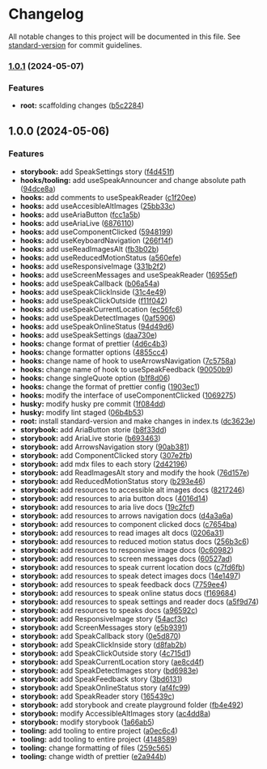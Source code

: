 # Changelog

All notable changes to this project will be documented in this file. See [standard-version](https://github.com/conventional-changelog/standard-version) for commit guidelines.

### [1.0.1](https://github.com/fmruiz/voguex-a11y/compare/v1.0.0...v1.0.1) (2024-05-07)


### Features

* **root:** scaffolding changes ([b5c2284](https://github.com/fmruiz/voguex-a11y/commit/b5c2284f5798b887e70511bd2db8cf608b6c3a1e))

## 1.0.0 (2024-05-06)


### Features

* **storybook:** add SpeakSettings story ([f4d451f](https://github.com/fmruiz/voguex-a11y/commit/f4d451fe7cb12a49032a08f7f5ba66cde3301951))
* **hooks/tooling:** add useSpeakAnnouncer and change absolute path ([94dce8a](https://github.com/fmruiz/voguex-a11y/commit/94dce8ac59232baefeb28ac1ab134d302bce994d))
* **hooks:** add comments to useSpeakReader ([c1f20ee](https://github.com/fmruiz/voguex-a11y/commit/c1f20ee2b5330f5266106d69b493c6c5cc98bfa9))
* **hooks:** add useAccesibleAltImages ([25bb33c](https://github.com/fmruiz/voguex-a11y/commit/25bb33cc97a0a8a69d631b774dc1d317c84fc0f9))
* **hooks:** add useAriaButton ([fcc1a5b](https://github.com/fmruiz/voguex-a11y/commit/fcc1a5bb7c4b7c2faf754d0e7e4265d19c8a93d5))
* **hooks:** add useAriaLive ([6876110](https://github.com/fmruiz/voguex-a11y/commit/6876110b8a1504382290e22dc573e59f279294e0))
* **hooks:** add useComponentClicked ([5948199](https://github.com/fmruiz/voguex-a11y/commit/594819956c17c478d1ba12c07b5c676cd1ae29cd))
* **hooks:** add useKeyboardNavigation ([266f14f](https://github.com/fmruiz/voguex-a11y/commit/266f14f5d783749a6d46a1119534240d6e98cfe0))
* **hooks:** add useReadImagesAlt ([fb3b02b](https://github.com/fmruiz/voguex-a11y/commit/fb3b02bfce754e0187bbc449074d85bc97728d8d))
* **hooks:** add useReducedMotionStatus ([a560efe](https://github.com/fmruiz/voguex-a11y/commit/a560efebb5ecd3f2e1dd4c8663f4dc7d99fe2528))
* **hooks:** add useResponsiveImage ([331b2f2](https://github.com/fmruiz/voguex-a11y/commit/331b2f2c23b0c99856ac5beeb04230eeccfb3092))
* **hooks:** add useScreenMessages and useSpeakReader ([16955ef](https://github.com/fmruiz/voguex-a11y/commit/16955efdd380be727fff03bcc732183729ef40da))
* **hooks:** add useSpeakCallback ([b06a54a](https://github.com/fmruiz/voguex-a11y/commit/b06a54af4c9d1801eda7a37fe307e8c9598fccab))
* **hooks:** add useSpeakClickInside ([31c4e49](https://github.com/fmruiz/voguex-a11y/commit/31c4e49c3e30dc88d4e7481da7f63a3836cb7c33))
* **hooks:** add useSpeakClickOutside ([f11f042](https://github.com/fmruiz/voguex-a11y/commit/f11f0424cbe9754ee282815c283ad7a31129739a))
* **hooks:** add useSpeakCurrentLocation ([ec56fc6](https://github.com/fmruiz/voguex-a11y/commit/ec56fc6b977e9472710f9dbb3f1a0ea45083af71))
* **hooks:** add useSpeakDetectImages ([0af5906](https://github.com/fmruiz/voguex-a11y/commit/0af5906c2daff9240cefba452bed1477087e17f5))
* **hooks:** add useSpeakOnlineStatus ([94d49d6](https://github.com/fmruiz/voguex-a11y/commit/94d49d659a95556476b1b973d4bb8ddb0ddae922))
* **hooks:** add useSpeakSettings ([daa730e](https://github.com/fmruiz/voguex-a11y/commit/daa730eccfb2aa8f59637424e76ddec3f08603a3))
* **hooks:** change format of prettier ([4d6c4b3](https://github.com/fmruiz/voguex-a11y/commit/4d6c4b3120ecbfae1466293975a80808f2fd1c91))
* **hooks:** change formatter options ([4855cc4](https://github.com/fmruiz/voguex-a11y/commit/4855cc454b2228b722474dc2b2b7c6a4fbcda06c))
* **hooks:** change name of hook to useArrowsNavigation ([7c5758a](https://github.com/fmruiz/voguex-a11y/commit/7c5758a9c6d39147e8b0b1741fd3c71d8e62f246))
* **hooks:** change name of hook to useSpeakFeedback ([90050b9](https://github.com/fmruiz/voguex-a11y/commit/90050b9c25f3ad9fb2130d8da3f994f8a2a42381))
* **hooks:** change singleQuote option ([b1f8d06](https://github.com/fmruiz/voguex-a11y/commit/b1f8d0603bf1728a929402b94ad0af8c95cf345d))
* **hooks:** change the format of prettier config ([1903ec1](https://github.com/fmruiz/voguex-a11y/commit/1903ec17b8277064951c928d893d9cfe6d8eeed0))
* **hooks:** modify the interface of useComponentClicked ([1069275](https://github.com/fmruiz/voguex-a11y/commit/10692759852e9abf59d7fbc1a57cdb211c7bbdd7))
* **husky:** modify husky pre commit ([1f084dd](https://github.com/fmruiz/voguex-a11y/commit/1f084dd8ea17183d0fd9b7ba8652538be1d05379))
* **husky:** modify lint staged ([06b4b53](https://github.com/fmruiz/voguex-a11y/commit/06b4b53d073ffb3fb1e78cf7a6038a92562bdc41))
* **root:** install standard-version and make changes in index.ts ([dc3623e](https://github.com/fmruiz/voguex-a11y/commit/dc3623e32d80bb281fe742f5d872518efa3b9cfa))
* **storybook:** add AriaButton storie ([b8f33dd](https://github.com/fmruiz/voguex-a11y/commit/b8f33dd751350ca3cdde3ca30363e85d53685614))
* **storybook:** add AriaLive storie ([b693463](https://github.com/fmruiz/voguex-a11y/commit/b693463323ee6b2afc378403d8d60bdfd4795083))
* **storybook:** add ArrowsNavigation story ([90ab381](https://github.com/fmruiz/voguex-a11y/commit/90ab381f0a234d7b935e4431b17dfdef1e8df9d1))
* **storybook:** add ComponentClicked story ([307e2fb](https://github.com/fmruiz/voguex-a11y/commit/307e2fb640f41063f1b14188fd2515f770cf6f5e))
* **storybook:** add mdx files to each story ([2d42196](https://github.com/fmruiz/voguex-a11y/commit/2d421966cab2da36cb79f1475c90a157768a2c6d))
* **storybook:** add ReadImagesAlt story and modify the hook ([76d157e](https://github.com/fmruiz/voguex-a11y/commit/76d157e3a88098a5abc49a4d07e3ab5d7e1dae50))
* **storybook:** add ReducedMotionStatus story ([b293e46](https://github.com/fmruiz/voguex-a11y/commit/b293e4698f70ef671bf8a265e3945279a6069cb8))
* **storybook:** add resources to accessible alt images docs ([8217246](https://github.com/fmruiz/voguex-a11y/commit/82172461404e1e4aa316c27bc46a42c688aa6e16))
* **storybook:** add resources to aria button docs ([4016d14](https://github.com/fmruiz/voguex-a11y/commit/4016d147fc65418f69118763473fe6a02d305756))
* **storybook:** add resources to aria live docs ([19c2fcf](https://github.com/fmruiz/voguex-a11y/commit/19c2fcf70c2e58a785aaacb024ebea8a84894cfc))
* **storybook:** add resources to arrows navigation docs ([d4a3a6a](https://github.com/fmruiz/voguex-a11y/commit/d4a3a6a788302b01c71370b67c3005ed32926cf0))
* **storybook:** add resources to component clicked docs ([c7654ba](https://github.com/fmruiz/voguex-a11y/commit/c7654ba9997b9c88e7d518897e2193728426d0ff))
* **storybook:** add resources to read images alt docs ([0206a31](https://github.com/fmruiz/voguex-a11y/commit/0206a3122d8956adae36d7fc1aefdf4dd8a524a9))
* **storybook:** add resources to reduced motion status docs ([256b3c6](https://github.com/fmruiz/voguex-a11y/commit/256b3c65a54f35483d8f9c5be96b399bdf04ec2c))
* **storybook:** add resources to responsive image docs ([0c60982](https://github.com/fmruiz/voguex-a11y/commit/0c609822356197d06f3e9c69b977a69aa5800238))
* **storybook:** add resources to screen messages docs ([60527ad](https://github.com/fmruiz/voguex-a11y/commit/60527ad13929d5810860dd44907bc7e0721e0872))
* **storybook:** add resources to speak current location docs ([c7fd6fb](https://github.com/fmruiz/voguex-a11y/commit/c7fd6fb33216b8988290f0afd34d798c5183591f))
* **storybook:** add resources to speak detect images docs ([14e1497](https://github.com/fmruiz/voguex-a11y/commit/14e149717604117eb0b639935d410bba9f141e36))
* **storybook:** add resources to speak feedback docs ([7759ee4](https://github.com/fmruiz/voguex-a11y/commit/7759ee457f2dce32f5d072cba5e3492f654c3868))
* **storybook:** add resources to speak online status docs ([f169684](https://github.com/fmruiz/voguex-a11y/commit/f169684f23b80afcd4868a95d2809fe37d8c42d6))
* **storybook:** add resources to speak settings and reader docs ([a5f9d74](https://github.com/fmruiz/voguex-a11y/commit/a5f9d748d4e3c6fb56d385b769db5b4b89c4d318))
* **storybook:** add resources to speaks docs ([a96592c](https://github.com/fmruiz/voguex-a11y/commit/a96592c12eef4477c1fea0511776aaf1449e7bce))
* **storybook:** add ResponsiveImage story ([54acf3c](https://github.com/fmruiz/voguex-a11y/commit/54acf3ca5a7c68168ba3a18ac40884ffd23924e8))
* **storybook:** add ScreenMessages story ([e5b9391](https://github.com/fmruiz/voguex-a11y/commit/e5b9391908b99eb44f68639712487661f6afdeac))
* **storybook:** add SpeakCallback story ([0e5d870](https://github.com/fmruiz/voguex-a11y/commit/0e5d870d59515d383cc372783ab2707afd142251))
* **storybook:** add SpeakClickInside story ([d8fab2b](https://github.com/fmruiz/voguex-a11y/commit/d8fab2b2c3424b50bcd14832ffb6c6907cb01c7b))
* **storybook:** add SpeakClickOutside story ([4c715d1](https://github.com/fmruiz/voguex-a11y/commit/4c715d1f53b53dd4a3a311d0b528ae010e510677))
* **storybook:** add SpeakCurrentLocation story ([ae8cd4f](https://github.com/fmruiz/voguex-a11y/commit/ae8cd4fd9b2f32e9bd0e9c9a9b48838f1f8ba138))
* **storybook:** add SpeakDetectImages story ([bd6983e](https://github.com/fmruiz/voguex-a11y/commit/bd6983e094047ac05b99d3ac6808c1726afa56a2))
* **storybook:** add SpeakFeedback story ([3bd6131](https://github.com/fmruiz/voguex-a11y/commit/3bd61315d6310ef5f9696017faaead2f2a2be9b7))
* **storybook:** add SpeakOnlineStatus story ([af4fc99](https://github.com/fmruiz/voguex-a11y/commit/af4fc995a2030a025e70c9cf6591f318c0e050e4))
* **storybook:** add SpeakReader story ([165439c](https://github.com/fmruiz/voguex-a11y/commit/165439c735ef5381b24834345d0f358050078d3a))
* **storybook:** add storybook and create playground folder ([fb4e492](https://github.com/fmruiz/voguex-a11y/commit/fb4e49255135d50faacbe8fc8b2ceb542ceda885))
* **storybook:** modify AccessibleAltImages story ([ac4dd8a](https://github.com/fmruiz/voguex-a11y/commit/ac4dd8a18b3682358ce3abdcd9a45e403f5f7645))
* **storybook:** modify storybook ([1a66ab5](https://github.com/fmruiz/voguex-a11y/commit/1a66ab5e774f703dc27694144739ad1c4cdcf1a5))
* **tooling:** add tooling to entire project ([a0ec6c4](https://github.com/fmruiz/voguex-a11y/commit/a0ec6c42cbbbdb625afbc77b98d9cb6f10801939))
* **tooling:** add tooling to entire project ([4148589](https://github.com/fmruiz/voguex-a11y/commit/414858984587345498f7f8385cc51e77b12078f5))
* **tooling:** change formatting of files ([259c565](https://github.com/fmruiz/voguex-a11y/commit/259c565c6fb2e88f08c045090fde7cf39ffbac31))
* **tooling:** change width of prettier ([e2a944b](https://github.com/fmruiz/voguex-a11y/commit/e2a944b151aa5cb8b57840c24e516a24c44c09ef))
